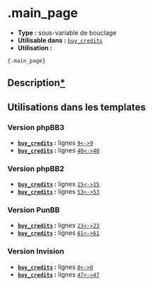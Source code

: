 # .main_page
* __Type :__ sous-variable de bouclage
* __Utilisable dans :__ [`buy_credits`](../tpl/buy_credits.md#readme)
* __Utilisation :__

```html
{.main_page}
```

## Description[*](https://fa-tvars.appspot.com/var/.main_page)
## Utilisations dans les templates

### Version phpBB3
* __[`buy_credits`](../tpl/buy_credits.md#readme) :__ lignes [`9`](../src/prosilver/buy_credits.tpl#L9)[`<->`](../src/prosilver/buy_credits.tpl#L9-L9)[`9`](../src/prosilver/buy_credits.tpl#L9)
* __[`buy_credits`](../tpl/buy_credits.md#readme) :__ lignes [`40`](../src/prosilver/buy_credits.tpl#L40)[`<->`](../src/prosilver/buy_credits.tpl#L40-L40)[`40`](../src/prosilver/buy_credits.tpl#L40)

### Version phpBB2
* __[`buy_credits`](../tpl/buy_credits.md#readme) :__ lignes [`15`](../src/subsilver/buy_credits.tpl#L15)[`<->`](../src/subsilver/buy_credits.tpl#L15-L15)[`15`](../src/subsilver/buy_credits.tpl#L15)
* __[`buy_credits`](../tpl/buy_credits.md#readme) :__ lignes [`53`](../src/subsilver/buy_credits.tpl#L53)[`<->`](../src/subsilver/buy_credits.tpl#L53-L53)[`53`](../src/subsilver/buy_credits.tpl#L53)

### Version PunBB
* __[`buy_credits`](../tpl/buy_credits.md#readme) :__ lignes [`23`](../src/punbb/buy_credits.tpl#L23)[`<->`](../src/punbb/buy_credits.tpl#L23-L23)[`23`](../src/punbb/buy_credits.tpl#L23)
* __[`buy_credits`](../tpl/buy_credits.md#readme) :__ lignes [`61`](../src/punbb/buy_credits.tpl#L61)[`<->`](../src/punbb/buy_credits.tpl#L61-L61)[`61`](../src/punbb/buy_credits.tpl#L61)

### Version Invision
* __[`buy_credits`](../tpl/buy_credits.md#readme) :__ lignes [`8`](../src/invision/buy_credits.tpl#L8)[`<->`](../src/invision/buy_credits.tpl#L8-L8)[`8`](../src/invision/buy_credits.tpl#L8)
* __[`buy_credits`](../tpl/buy_credits.md#readme) :__ lignes [`47`](../src/invision/buy_credits.tpl#L47)[`<->`](../src/invision/buy_credits.tpl#L47-L47)[`47`](../src/invision/buy_credits.tpl#L47)

